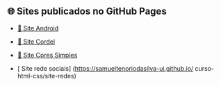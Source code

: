 
## 🌐 Sites publicados no GitHub Pages

- [📱 Site Android](https://samueltenoriodasilva-ui.github.io/curso-html-css/site-android/)
- [📜 Site Cordel](https://samueltenoriodasilva-ui.github.io/curso-html-css/site-cordel/)
- [🎨 Site Cores Simples](https://samueltenoriodasilva-ui.github.io/curso-html-css/site-cores-simples/)

- [ Site rede sociais] (https://samueltenoriodasilva-ui.github.io/
curso-html-css/site-redes)

